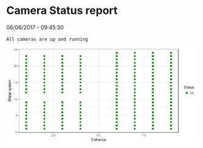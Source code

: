 Camera Status report
================
06/06/2017 - 09:45:30

    All cameras are up and running

![](camreport_files/figure-markdown_github/unnamed-chunk-2-1.png)
